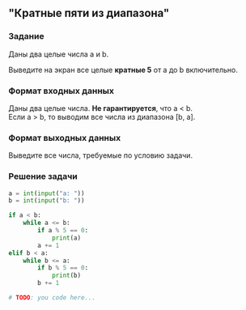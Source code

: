 ## "Кратные пяти из диапазона"

### Задание

Даны два целые числа a и b.

Выведите на экран все целые **кратные 5** от a до b включительно.

### Формат входных данных

Даны два целые числа. **Не гарантируется**, что a < b. \
Если a > b, то выводим все числа из диапазона [b, a].

### Формат выходных данных

Выведите все числа, требуемые по условию задачи.

### Решение задачи

```python
a = int(input("a: "))
b = int(input("b: "))

if a < b:
    while a <= b:
        if a % 5 == 0:
            print(a)
        a += 1
elif b < a:
    while b <= a:
        if b % 5 == 0:
            print(b)
        b += 1

# TODO: you code here...
```
